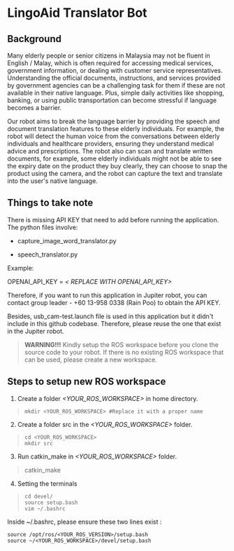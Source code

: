 
  
  

# LingoAid Translator Bot

  

## Background

Many elderly people or senior citizens in Malaysia may not be fluent in English / Malay, which is often required for accessing medical services, government information, or dealing with customer service representatives. Understanding the official documents, instructions, and services provided by government agencies can be a challenging task for them if these are not available in their native language. Plus, simple daily activities like shopping, banking, or using public transportation can become stressful if language becomes a barrier.

  

Our robot aims to break the language barrier by providing the speech and document translation features to these elderly individuals. For example, the robot will detect the human voice from the conversations between elderly individuals and healthcare providers, ensuring they understand medical advice and prescriptions. The robot also can scan and translate written documents, for example, some elderly individuals might not be able to see the expiry date on the product they buy clearly, they can choose to snap the product using the camera, and the robot can capture the text and translate into the user's native language.

  

## Things to take note

There is missing API KEY that need to add before running the application. The python files involve:

- capture_image_word_translator.py

- speech_translator.py

  

Example:

OPENAI_API_KEY = *< REPLACE WITH OPENAI_API_KEY>*

  

Therefore, if you want to run this application in Jupiter robot, you can contact group leader - +60 13-958 0338 (Rain Poo) to obtain the API KEY.

  

Besides, usb_cam-test.launch file is used in this application but it didn't include in this github codebase. Therefore, please reuse the one that exist in the Jupiter robot.

  

> **WARNING!!!**
Kindly setup the ROS workspace before you clone the source code to your robot. If there is no existing ROS workspace that can be used, please create a new workspace.


## Steps to setup new ROS workspace
1. Create a folder *<YOUR_ROS_WORKSPACE>* in home directory.
    

>     mkdir <YOUR_ROS_WORKSPACE> #Replace it with a proper name

2. Create a folder src in the *<YOUR_ROS_WORKSPACE>* folder.

>     cd <YOUR_ROS_WORKSPACE>
>     mkdir src

3. Run catkin_make in *<YOUR_ROS_WORKSPACE>* folder.

> catkin_make

4. Setting the terminals

>     cd devel/
>     source setup.bash
>     vim ~/.bashrc

Inside ~/.bashrc, please ensure these two lines exist :

    source /opt/ros/<YOUR_ROS_VERSION>/setup.bash
    source ~/<YOUR_ROS_WORKSPACE>/devel/setup.bash

